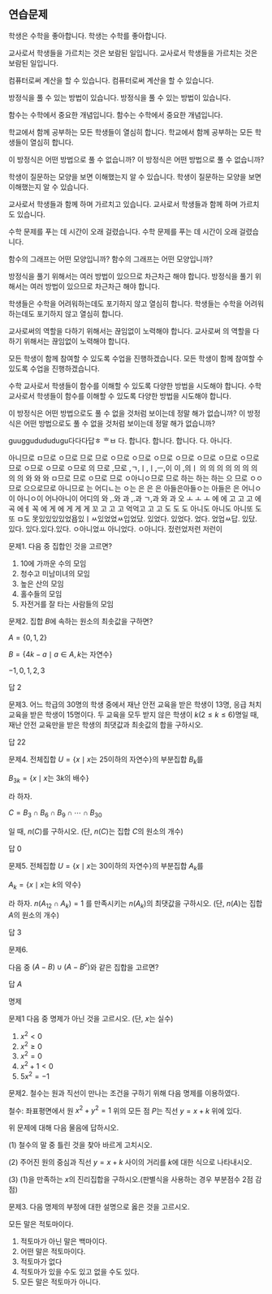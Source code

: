 

## 연습문제

학생은 수학을 좋아합니다. 
학생는 수학를 좋아합니다. 

교사로서 학생들을 가르치는 것은 보람된 일입니다. 
교사로서 학생들을 가르치는 것은 보람된 일입니다. 

컴퓨터로써 계산을 할 수 있습니다. 
컴퓨터로써 계산을 할 수 있습니다. 

방정식을 풀 수 있는 방법이 있습니다. 
방정식을 풀 수 있는 방법이 있습니다. 

함수는 수학에서 중요한 개념입니다. 
함수는 수학에서 중요한 개념입니다. 

학교에서 함께 공부하는 모든 학생들이 열심히 합니다.
학교에서 함께 공부하는 모든 학생들이 열심히 합니다. 

이 방정식은 어떤 방법으로 풀 수 없습니까? 
이 방정식은 어떤 방법으로 풀 수 없습니까? 

학생이 질문하는 모양을 보면 이해했는지 알  수 있습니다.
학생이 질문하는 모양을 보면 이해했는지 알 수 있습니다. 

교사로서 학생들과 함께 하며 가르치고 있습니다. 
교사로서 학생들과 함께 하며 가르치도 있습니다. 

수학 문제를 푸는 데 시간이 오래 걸렸습니다. 
수학 문제를 푸는 데 시간이 오래 걸렸습니다. 

함수의 그래프는 어떤 모양입니까?
함수의 그래프는 어떤 모양입니까? 

방정식을 풀기 위해서는 여러 방법이 있으므로 차근차근 해야 합니다. 
방정식을 풀기 위해서는 여러 방법이 있으므로 차근차근 해야 합니다. 

학생들은 수학을 어려워하는데도 포기하지 않고 열심히 합니다. 
학생들는 수학을 어려워하는데도 포기하지 않고 열심히 합니다. 

교사로써의 역할을 다하기 위해서는 끊임없이 노력해야 합니다. 
교사로써 의 역할을 다하기 위해서는 끊임없이 노력해야 합니다. 

모든 학생이 함께 참여할 수 있도록 수업을 진행하겠습니다. 
모든 학생이 함께 참여할 수 있도록 수업을 진행하겠습니다.  

수학 교사로서 학생들이 함수를 이해할 수 있도록 다양한 방법을 시도해야 합니다. 
수학 교사로서 학생들이 함수를 이해할 수 있도록 다양한 방법을 시도해야 합니다. 


이 방정식은 어떤 방법으로도 풀 수 없을 것처럼 보이는데 정말 해가 없습니까? 
이 방정식은 어떤 방법으로도 풀 수 없을 것처럼 보이는데 정말 해가 없습니까? 



guuggudududugu다다다답ㅎ
ᄒㅂ
다.  합니다. 합니다. 합니다. 다. 아니다. 

아니므로 ㅁ므로 ㅇ므로 므로 므로 ㅇ므로 ㅇ므로 ㅇ므로 ㅇ므로 ㅇ므로 ㅇ므로 ㅇ므로 므로 ㅇ므로 ㅇ므로 ㅇ므로 의 므로 ,므로 ,ㄱ,ㅣ,ㅣ,ㅡ,이 이 ,의ㅣ 의 의 의 의 의 의 의 의 의 와 와 와 ㅁ므로 므로 ㅇ므로 므로 ㅇ아니ㅇ므로 므로 하는 하는 하는 으
므로 ㅇㅇ므로 으으로므로 아니므로 는 어디ㄴ는 ㅇ는 은 은 은 아들은아들ㅇ는 아들은 은 어니ㅇ이 아니ㅇ이 어나아니이 어디의 와 ,.와 과 ,.과 ㄱ,과 와 과 오
ㅗ
ㅗ
ㅗ
에 에 고 고 고 에 곡 에ㅔ 꼭 에 게  에 게   게 게  꼬 고 고 고 억억고 고 고 도 도 도 아니도 아니도 아니또 도 또 ㅁ도 못있있있있었욥있ㅣㅆ있었었ㅆ입었닸. 있었다. 있었다. 었다. 었업ㅆ답. 있닸. 있다. 있다.있다.있다. ㅇ아니었ㅛ
아니었다. ㅇ아니다. 젔런었저런 저런이 


문제1. 다음 중 집합인 것을 고르면?

1. 10에 가까운 수의 모임
2. 청수고 미남미녀의 모임
3. 높은 산의 모임
4. 홀수들의 모임
5. 자전거를 잘 타는 사람들의 모임



문제2. 집합 $B$에 속하는 원소의 최솟값을 구하면?

$A=\lbrace 0, 1, 2\rbrace$

$B=\lbrace 4k-a\mid a\in A, k\text{는 자연수}\rbrace$

$-1, 0, 1, 2, 3$

답 $2$



문제3. 어느 학급의 $30$명의 학생 중에서 재난 안전 교육을 받은 학생이 $13$명, 응급 처치 교육을 받은 학생이 $15$명이다. 두 교육을 모두 받지 않은 학생이 $k(2\le k\le6)$명일 때, 재난 안전 교육만을 받은 학생의 최댓값과 최솟값의 합을 구하시오. 

답 $22$



문제4. 전체집합 $U=\lbrace x\mid x\text{는 }25\text{이하의 자연수}\rbrace$의 부분집합 $B_k$를

$B_{3k}=\lbrace x\mid x\text{는 }3k\text{의 배수}\rbrace$

라 하자.

$C=B_3\cap B_6\cap B_9\cap\cdots\cap B_{30}$

일 때, $n(C)$를 구하시오. (단, $n(C)$는 집합 $C$의 원소의 개수)

답 $0$


문제5. 전체집합 $U=\lbrace x\mid x\text{는 }30\text{이하의 자연수}\rbrace$의 부분집합 $A_k$를

$A_k=\lbrace x\mid x\text{는 }k\text{의 약수}\rbrace$

라 하자. 
$n(A_{12}\cap A_k)=1$
를 만족시키는 $n(A_k)$의 최댓값을 구하시오. (단, $n(A)$는 집합 $A$의 원소의 개수)

답 $3$



문제6. 

다음 중 $(A-B)\cup(A-B^c)$와 같은 집합을 고르면?

답 $A$





명제

문제1 다음 중 명제가 아닌 것을 고르시오. (단, $x$는 실수)

1. $x^2<0$
2. $x^2\ge0$
3. $x^2 =0$
4. $x^2 +1<0$
5. $5x^2 =-1$



문제2. 철수는 원과 직선이 만나는 조건을 구하기 위해 다음 명제를 이용하였다.

철수: 좌표평면에서 원 $x^2+y^2=1$ 위의 모든 점 $P$는 직선 $y=x+k$ 위에 있다.

위 문제에 대해 다음 물음에 답하시오.

(1) 철수의 말 중 틀린 것을 찾아 바르게 고치시오.

(2) 주어진 원의 중심과 직선 $y=x+k$ 사이의 거리를 $k$에 대한 식으로 나타내시오.

(3) (1)을 만족하는 $x$의 진리집합을 구하시오.(판별식을 사용하는 경우 부분점수 2점 감점)




문제3. 다음 명제의 부정에 대한 설명으로 옳은 것을 고르시오.

모든 말은 적토마이다.

1. 적토마가 아닌 말은 백마이다.
2. 어떤 말은 적토마이다.
3. 적토마가 없다
4. 적토마가 있을 수도 있고 없을 수도 있다.
5. 모든 말은 적토마가 아니다.